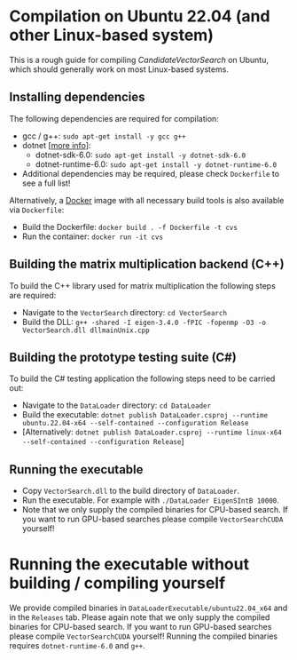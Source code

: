 # Compilation on Ubuntu 22.04 (and other Linux-based system)

This is a rough guide for compiling *CandidateVectorSearch* on Ubuntu, which should
generally work on most Linux-based systems.

## Installing dependencies

The following dependencies are required for compilation:
- gcc / g++: `sudo apt-get install -y gcc g++`
- dotnet \[[more info](https://learn.microsoft.com/en-us/dotnet/core/install/linux)\]:
  - dotnet-sdk-6.0: `sudo apt-get install -y dotnet-sdk-6.0`
  - dotnet-runtime-6.0: `sudo apt-get install -y dotnet-runtime-6.0`
- Additional dependencies may be required, please check `Dockerfile` to see a
  full list!

Alternatively, a [Docker](https://docs.docker.com/engine/install/) image with all necessary build tools is also available
via `Dockerfile`:
- Build the Dockerfile: `docker build . -f Dockerfile -t cvs`
- Run the container: `docker run -it cvs`

## Building the matrix multiplication backend (C++)

To build the C++ library used for matrix multiplication the following steps are
required:
- Navigate to the `VectorSearch` directory: `cd VectorSearch`
- Build the DLL: `g++ -shared -I eigen-3.4.0 -fPIC -fopenmp -O3 -o VectorSearch.dll dllmainUnix.cpp`

## Building the prototype testing suite (C#)

To build the C# testing application the following steps need to be carried out:
- Navigate to the `DataLoader` directory: `cd DataLoader`
- Build the executable: `dotnet publish DataLoader.csproj --runtime ubuntu.22.04-x64 --self-contained --configuration Release`
- \[Alternatively: `dotnet publish DataLoader.csproj --runtime linux-x64 --self-contained --configuration Release`\]

## Running the executable

- Copy `VectorSearch.dll` to the build directory of `DataLoader`.
- Run the executable. For example with `./DataLoader EigenSIntB 10000`.
- Note that we only supply the compiled binaries for CPU-based search. If you want
  to run GPU-based searches please compile `VectorSearchCUDA` yourself!

# Running the executable without building / compiling yourself

We provide compiled binaries in `DataLoaderExecutable/ubuntu22.04_x64` and in the
`Releases` tab. Please again note that we only supply the compiled binaries for
CPU-based search. If you want to run GPU-based searches please compile
`VectorSearchCUDA` yourself! Running the compiled binaries requires
`dotnet-runtime-6.0` and `g++`.
